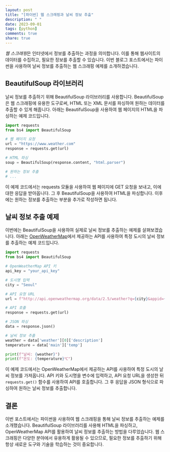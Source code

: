```yaml
---
layout: post
title: "[파이썬] 웹 스크래핑과 날씨 정보 추출"
description: " "
date: 2023-09-01
tags: [python]
comments: true
share: true
---
```


*웹 스크래핑*은 인터넷에서 정보를 추출하는 과정을 의미합니다. 이를 통해 웹사이트의 데이터를 수집하고, 필요한 정보를 추출할 수 있습니다. 이번 블로그 포스트에서는 파이썬을 사용하여 날씨 정보를 추출하는 웹 스크래핑 예제를 소개하겠습니다.

## BeautifulSoup 라이브러리

날씨 정보를 추출하기 위해 BeautifulSoup 라이브러리를 사용합니다. BeautifulSoup은 웹 스크래핑에 유용한 도구로써, HTML 또는 XML 문서를 파싱하여 원하는 데이터를 추출할 수 있게 해줍니다. 아래는 BeautifulSoup을 사용하여 웹 페이지의 HTML을 파싱하는 예제 코드입니다.

```python
import requests
from bs4 import BeautifulSoup

# 웹 페이지 요청
url = "https://www.weather.com"
response = requests.get(url)

# HTML 파싱
soup = BeautifulSoup(response.content, "html.parser")

# 원하는 정보 추출
# ...
```

이 예제 코드에서는 requests 모듈을 사용하여 웹 페이지에 GET 요청을 보내고, 이에 대한 응답을 받아옵니다. 그 후 BeautifulSoup을 사용하여 HTML을 파싱합니다. 이후에는 원하는 정보를 추출하는 부분을 추가로 작성하면 됩니다.

## 날씨 정보 추출 예제

이번에는 BeautifulSoup을 사용하여 실제로 날씨 정보를 추출하는 예제를 살펴보겠습니다. 아래는 [OpenWeatherMap](https://openweathermap.org/)에서 제공하는 API를 사용하여 특정 도시의 날씨 정보를 추출하는 예제 코드입니다.

```python
import requests
from bs4 import BeautifulSoup

# OpenWeatherMap API 키
api_key = "your_api_key"

# 도시명 입력
city = "Seoul"

# API 요청 URL
url = f"http://api.openweathermap.org/data/2.5/weather?q={city}&appid={api_key}"

# API 호출
response = requests.get(url)

# JSON 파싱
data = response.json()

# 날씨 정보 추출
weather = data['weather'][0]['description']
temperature = data['main']['temp']

print(f"날씨: {weather}")
print(f"온도: {temperature}℃")
```

이 예제 코드에서는 OpenWeatherMap에서 제공하는 API를 사용하여 특정 도시의 날씨 정보를 가져옵니다. API 키와 도시명을 변수에 입력하고, API 요청 URL을 생성한 뒤 `requests.get()` 함수를 사용하여 API를 호출합니다. 그 후 응답을 JSON 형식으로 파싱하여 원하는 날씨 정보를 추출합니다.

## 결론

이번 포스트에서는 파이썬을 사용하여 웹 스크래핑을 통해 날씨 정보를 추출하는 예제를 소개했습니다. BeautifulSoup 라이브러리를 사용해 HTML을 파싱하고, OpenWeatherMap API를 활용하여 날씨 정보를 추출하는 방법을 다루었습니다. 웹 스크래핑은 다양한 분야에서 유용하게 활용될 수 있으므로, 필요한 정보를 추출하기 위해 항상 새로운 도구와 기술을 학습하는 것이 중요합니다.